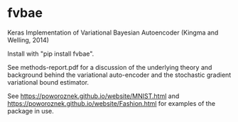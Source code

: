 # fvbae
Keras Implementation of Variational Bayesian Autoencoder (Kingma and Welling, 2014)

Install with "pip install fvbae".

See methods-report.pdf for a discussion of the underlying theory and background behind the variational auto-encoder and the stochastic gradient variational bound estimator.

See https://poworoznek.github.io/website/MNIST.html and https://poworoznek.github.io/website/Fashion.html for examples of the package in use.

